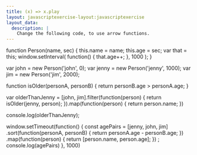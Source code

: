 ```yaml
---
title: (x) => x.play
layout: javascriptexercise-layout:javascriptexercise
layout_data:
  description: |
    Change the following code, to use arrow functions.
---
```

function Person(name, sec) {
  this.name = name;
  this.age = sec;
  var that = this;
  window.setInterval(
    function() {
      that.age++;
    },
    1000
  );
}

var john = new Person('john', 0);
var jenny = new Person('jenny', 1000);
var jim = new Person('jim', 2000);

function isOlder(personA, personB) {
  return personB.age > personA.age;
}

var olderThanJenny = [john, jim].filter(function(person) {
  return isOlder(jenny, person);
}).map(function(person) {
  return person.name;
})

console.log(olderThanJenny);

window.setTimeout(function() {
  const agePairs = [jenny, john, jim]
    .sort(function(personA, personB) {
      return personA.age - personB.age;
    })
    .map(function(person) {
      return [person.name, person.age];
    })
  ;
  console.log(agePairs)
}, 1000)
